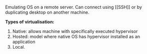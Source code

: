 Emulating OS on a remote server. Can connect using [[SSH]] or by duplicating desktop on another machine. 

**Types of virtualisation:**
1. Native: allows machine with specifically executed hypervisor
2. Hosted: model where native OS has hypervisor installed as an application
3. Local. 